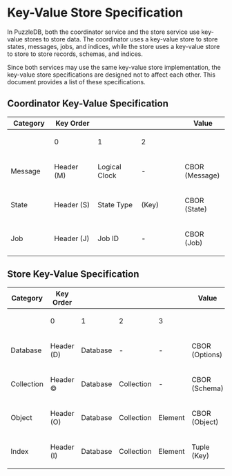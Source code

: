 Key-Value Store Specification
=============================

In PuzzleDB, both the coordinator service and the store service use key-value stores to store data. The coordinator uses a key-value store to store states, messages, jobs, and indices, while the store uses a key-value store to store to store records, schemas, and indices.

Since both services may use the same key-value store implementation, the key-value store specifications are designed not to affect each other. This document provides a list of these specifications.

Coordinator Key-Value Specification
-----------------------------------

<table><colgroup><col style="width: 20%" /><col style="width: 20%" /><col style="width: 20%" /><col style="width: 20%" /><col style="width: 20%" /></colgroup><thead><tr class="header"><th>Category</th><th>Key Order</th><th></th><th></th><th>Value</th></tr></thead><tbody><tr class="odd"><td></td><td><p>0</p></td><td><p>1</p></td><td><p>2</p></td><td></td></tr><tr class="even"><td><p>Message</p></td><td><p>Header (M)</p></td><td><p>Logical Clock</p></td><td><p>-</p></td><td><p>CBOR (Message)</p></td></tr><tr class="odd"><td><p>State</p></td><td><p>Header (S)</p></td><td><p>State Type</p></td><td><p>(Key)</p></td><td><p>CBOR (State)</p></td></tr><tr class="even"><td><p>Job</p></td><td><p>Header (J)</p></td><td><p>Job ID</p></td><td><p>-</p></td><td><p>CBOR (Job)</p></td></tr></tbody></table>

Store Key-Value Specification
-----------------------------

<table style="width:100%;"><colgroup><col style="width: 16%" /><col style="width: 16%" /><col style="width: 16%" /><col style="width: 16%" /><col style="width: 16%" /><col style="width: 16%" /></colgroup><thead><tr class="header"><th>Category</th><th>Key Order</th><th></th><th></th><th></th><th>Value</th></tr></thead><tbody><tr class="odd"><td></td><td><p>0</p></td><td><p>1</p></td><td><p>2</p></td><td><p>3</p></td><td></td></tr><tr class="even"><td><p>Database</p></td><td><p>Header (D)</p></td><td><p>Database</p></td><td><p>-</p></td><td><p>-</p></td><td><p>CBOR (Options)</p></td></tr><tr class="odd"><td><p>Collection</p></td><td><p>Header ©</p></td><td><p>Database</p></td><td><p>Collection</p></td><td><p>-</p></td><td><p>CBOR (Schema)</p></td></tr><tr class="even"><td><p>Object</p></td><td><p>Header (O)</p></td><td><p>Database</p></td><td><p>Collection</p></td><td><p>Element</p></td><td><p>CBOR (Object)</p></td></tr><tr class="odd"><td><p>Index</p></td><td><p>Header (I)</p></td><td><p>Database</p></td><td><p>Collection</p></td><td><p>Element</p></td><td><p>Tuple (Key)</p></td></tr></tbody></table>
